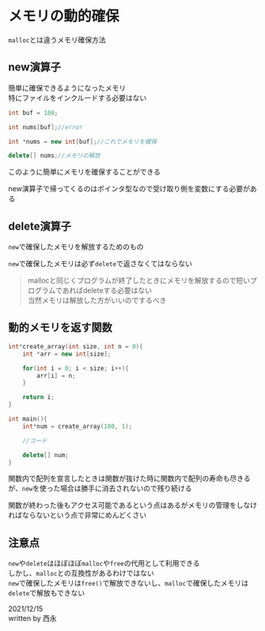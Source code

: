 # メモリの動的確保

`malloc`とは違うメモリ確保方法

## new演算子

簡単に確保できるようになったメモリ  
特にファイルをインクルードする必要はない

```C++
int buf = 100;

int nums[buf];//error

int *nums = new int[buf];//これでメモリを確保

delete[] nums;//メモリの解放
```

このように簡単にメモリを確保することができる

new演算子で帰ってくるのはポインタ型なので受け取り側を変数にする必要がある

## delete演算子

`new`で確保したメモリを解放するためのもの

`new`で確保したメモリは必ず`delete`で返さなくてはならない

>mallocと同じくプログラムが終了したときにメモリを解放するので短いプログラムであればdeleteする必要はない  
当然メモリは解放した方がいいのでするべき

## 動的メモリを返す関数

```C++
int*create_array(int size, int n = 0){
    int *arr = new int[size];

    for(int i = 0; i < size; i++){
        arr[i] = n;
    }

    return i;
}

int main(){
    int*num = create_array(100, 1);

    //コード

    delete[] num;
}
```

関数内で配列を宣言したときは関数が抜けた時に関数内で配列の寿命も尽きるが、`new`を使った場合は勝手に消去されないので残り続ける

関数が終わった後もアクセス可能であるという点はあるがメモリの管理をしなければならないという点で非常にめんどくさい

## 注意点

`new`や`delete`はほぼほぼ`malloc`や`free`の代用として利用できる  
しかし、`malloc`との互換性があるわけではない  
`new`で確保したメモリは`free()`で解放できないし、`malloc`で確保したメモリは`delete`で解放もできない

2021/12/15  
written by 西永
